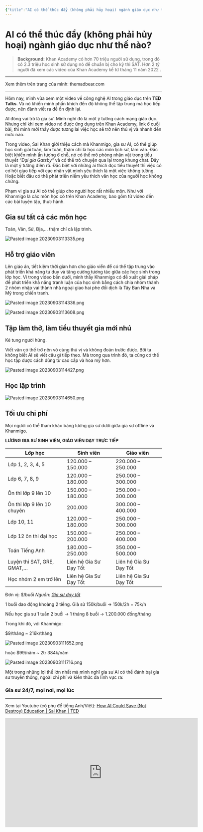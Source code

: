 ```yaml
---
{"title":"AI có thể thúc đẩy (không phải hủy hoại) ngành giáo dục như thế nào?","author":"The Mad Bear","related":["[[📒 Nhật ký]]","[[Articles]]"],"date":"2023-09-03","type":"post","word-count":816,"dg-publish":true,"dg-hide":true,"tags":["journal","AI","publish","education"],"permalink":"/0-journal/nam-2023/thang-9/2023-09-03/","hide":true,"dgPassFrontmatter":true}
---
```



# AI có thể thúc đẩy (không phải hủy hoại) ngành giáo dục như thế nào?

> **Background:** Khan Academy có hơn 70 triệu người sử dụng, trong đó có 2.3 triệu học sinh sử dụng nó để chuẩn bị cho kỳ thi SAT. Hơn 2 tỷ người đã xem các video của Khan Academy kể từ tháng 11 năm 2022 .

---

Xem thêm trên trang của mình: themadbear.com

---

Hôm nay, mình vừa xem một video về công nghệ AI trong giáo dục trên **TED Talks**. Và nó khiến mình phấn khích đến độ không thể tập trung mà học tiếp được, nên đành viết ra để ổn định lại.

AI đóng vai trò là gia sư. Mình nghĩ đó là một ý tưởng cách mạng giáo dục. Nhưng chỉ khi xem video nó được ứng dụng trên Khan Academy, link ở cuối bài, thì mình mới thấy được tương lai việc học sẽ trở nên thú vị và nhanh đến mức nào.

Trong video, Sal Khan giới thiệu cách mà Khanmigo, gia sư AI, có thể giúp học sinh giải toán, làm toán, thậm chí là học các môn lịch sử, làm văn. Đặc biệt khiến mình ấn tượng ở chỗ, nó có thể mô phỏng nhân vật trong tiểu thuyết *“Đại gia Gatsby”* và có thể trò chuyện qua lại trong khung chat. Đây là một ý tưởng điên rồ. Đặc biệt với những ai thích đọc tiểu thuyết thì việc có cơ hội giao tiếp với các nhân vật mình yêu thích là một việc không tưởng. Hoặc biết đâu có thể phát triển niềm yêu thích văn học của người học không chừng.

Phạm vi gia sư AI có thể giúp cho người học rất nhiều môn. Như với Khanmigo là các môn học có trên Khan Academy, bao gồm từ video đến các bài luyện tập, thực hành.

## Gia sư tất cả các môn học

Toán, Văn, Sử, Địa,… thậm chí cả lập trình.

![Pasted image 20230903113335.png](/img/user/3.%20RESOURCE/attachments/Pasted%20image%2020230903113335.png)

## Hỗ trợ giáo viên

Lên giáo án, tiết kiệm thời gian hơn cho giáo viển để có thể tập trung vào phát triển khả năng tư duy và tăng cường tương tác giữa các học sinh trong lớp học. Vì trong video bên dưới, mình thấy Khanmigo có đề xuất giải pháp để phát triển khả năng tranh luận của học sinh bằng cách chia nhóm thành 2 nhóm nhập vai thành nhà ngoại giao hai phe đối dịch là Tây Ban Nha và Mỹ trong chiến tranh.

![Pasted image 20230903114336.png](/img/user/3.%20RESOURCE/attachments/Pasted%20image%2020230903114336.png)

![Pasted image 20230903113608.png](/img/user/3.%20RESOURCE/attachments/Pasted%20image%2020230903113608.png)

## Tập làm thở, làm tiểu thuyết gia mới nhú

Kẻ tung người hứng.

Viết văn có thể trở nên vô cùng thú vị và không đoán trước được. Bởi ta không biết AI sẽ viết câu gì tiếp theo. Mà trong qua trình đó, ta cũng có thể học tập được cách dùng từ cao cấp và hoa mỹ hơn.

![Pasted image 20230903114427.png](/img/user/3.%20RESOURCE/attachments/Pasted%20image%2020230903114427.png)

## Học lập trình

![Pasted image 20230903114650.png](/img/user/3.%20RESOURCE/attachments/Pasted%20image%2020230903114650.png)


## Tối ưu chi phí

Mọi người có thể tham khảo bảng lương gia sư dưới giữa gia sư offline và Khanmigo.

**LƯƠNG GIA SƯ SINH VIÊN, GIÁO VIÊN DẠY TRỰC TIẾP**

| **Lớp học**                | **Sinh viên**          | **Giáo viên**          |
| -------------------------- | ---------------------- | ---------------------- |
| Lớp 1, 2, 3, 4, 5          | 120.000 – 150.000      | 220.000 – 250.000      |
| Lớp 6, 7, 8, 9             | 120.000 – 180.000      | 250.000 – 300.000      |
| Ôn thi lớp 9 lên 10        | 150.000 – 180.000      | 250.000 – 300.000      |
| Ôn thi lớp 9 lên 10 chuyên | 200.000                | 300.000 – 400.000      |
| Lớp 10, 11                 | 120.000 – 180.000      | 250.000 – 300.000      |
| Lớp 12 ôn thi đại học      | 150.000 – 200.000      | 250.000 – 400.000      |
| Toán Tiếng Anh             | 180.000 – 250.000      | 350.000 – 500.000      |
| Luyện thi SAT, GRE, GMAT,… | Liên hệ Gia Sư Dạy Tốt | Liên hệ Gia Sư Dạy Tốt |
| Học nhóm 2 em trở lên      | Liên hệ Gia Sư Dạy Tốt | Liên hệ Gia Sư Dạy Tốt |
Đơn vị: $/buổi
*Nguồn: [Gia sư dạy tốt](https://giasudaytot.com/luong-gia-su-bao-nhieu/)*

1 buổi dao động khoảng 2 tiếng.
Giả sử 150k/buổi → 150k/2h = 75k/h

Nếu học gia sư 1 tuần 2 buổi → 1 tháng 8 buổi → 1.200.000 đồng/tháng

Trong khi đó, với Khanmigo:

$9/tháng ~ 216k/tháng

![Pasted image 20230903111652.png](/img/user/3.%20RESOURCE/attachments/Pasted%20image%2020230903111652.png)

hoặc $99/năm ~ 2tr 384k/năm

![Pasted image 20230903111716.png](/img/user/3.%20RESOURCE/attachments/Pasted%20image%2020230903111716.png)

Một trong những lợi thế lớn nhất mà mình nghĩ gia sư AI có thể đánh bại gia sư truyền thống, ngoài chi phí và kiến thức đa lĩnh vực ra:

### Gia sư 24/7, mọi nơi, mọi lúc

---

Xem tại Youtube (có phụ để tiếng Anh/Việt): [How AI Could Save (Not Destroy) Education | Sal Khan | TED
](https://youtu.be/hJP5GqnTrNo)

<iframe width="619" height="350" src="https://www.youtube.com/embed/hJP5GqnTrNo" title="How AI Could Save (Not Destroy) Education | Sal Khan | TED" frameborder="0" allow="accelerometer; autoplay; clipboard-write; encrypted-media; gyroscope; picture-in-picture; web-share" allowfullscreen></iframe>